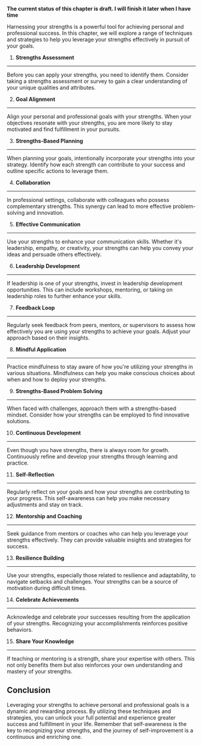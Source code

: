 **The current status of this chapter is draft. I will finish it later when I have time**

Harnessing your strengths is a powerful tool for achieving personal and professional success. In this chapter, we will explore a range of techniques and strategies to help you leverage your strengths effectively in pursuit of your goals.

1. **Strengths Assessment**
---------------------------

Before you can apply your strengths, you need to identify them. Consider taking a strengths assessment or survey to gain a clear understanding of your unique qualities and attributes.

2. **Goal Alignment**
---------------------

Align your personal and professional goals with your strengths. When your objectives resonate with your strengths, you are more likely to stay motivated and find fulfillment in your pursuits.

3. **Strengths-Based Planning**
-------------------------------

When planning your goals, intentionally incorporate your strengths into your strategy. Identify how each strength can contribute to your success and outline specific actions to leverage them.

4. **Collaboration**
--------------------

In professional settings, collaborate with colleagues who possess complementary strengths. This synergy can lead to more effective problem-solving and innovation.

5. **Effective Communication**
------------------------------

Use your strengths to enhance your communication skills. Whether it's leadership, empathy, or creativity, your strengths can help you convey your ideas and persuade others effectively.

6. **Leadership Development**
-----------------------------

If leadership is one of your strengths, invest in leadership development opportunities. This can include workshops, mentoring, or taking on leadership roles to further enhance your skills.

7. **Feedback Loop**
--------------------

Regularly seek feedback from peers, mentors, or supervisors to assess how effectively you are using your strengths to achieve your goals. Adjust your approach based on their insights.

8. **Mindful Application**
--------------------------

Practice mindfulness to stay aware of how you're utilizing your strengths in various situations. Mindfulness can help you make conscious choices about when and how to deploy your strengths.

9. **Strengths-Based Problem Solving**
--------------------------------------

When faced with challenges, approach them with a strengths-based mindset. Consider how your strengths can be employed to find innovative solutions.

10. **Continuous Development**
------------------------------

Even though you have strengths, there is always room for growth. Continuously refine and develop your strengths through learning and practice.

11. **Self-Reflection**
-----------------------

Regularly reflect on your goals and how your strengths are contributing to your progress. This self-awareness can help you make necessary adjustments and stay on track.

12. **Mentorship and Coaching**
-------------------------------

Seek guidance from mentors or coaches who can help you leverage your strengths effectively. They can provide valuable insights and strategies for success.

13. **Resilience Building**
---------------------------

Use your strengths, especially those related to resilience and adaptability, to navigate setbacks and challenges. Your strengths can be a source of motivation during difficult times.

14. **Celebrate Achievements**
------------------------------

Acknowledge and celebrate your successes resulting from the application of your strengths. Recognizing your accomplishments reinforces positive behaviors.

15. **Share Your Knowledge**
----------------------------

If teaching or mentoring is a strength, share your expertise with others. This not only benefits them but also reinforces your own understanding and mastery of your strengths.

Conclusion
----------

Leveraging your strengths to achieve personal and professional goals is a dynamic and rewarding process. By utilizing these techniques and strategies, you can unlock your full potential and experience greater success and fulfillment in your life. Remember that self-awareness is the key to recognizing your strengths, and the journey of self-improvement is a continuous and enriching one.
